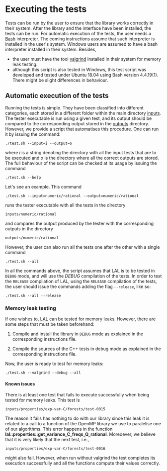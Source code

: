 # Executing the tests

Tests can be run by the user to ensure that the library works correctly in their system. After the library and the interface have been installed, the tests can be run. For automatic execution of the tests, the user needs a [Bash](https://www.gnu.org/software/bash/) interpreter. The coming instructions assume that such interpreter is installed in the user's system. Windows users are assumed to have a bash interpreter installed in their system. Besides,

- the user must have the tool [valgrind](http://valgrind.org/) installed in their system for memory leak testing.
- although this script is also tested in Windows, this test script was developed and tested under Ubuntu 18.04 using Bash version 4.4.19(1). There might be slight differences in behaviour.

## Automatic execution of the tests

Running the tests is simple. They have been classified into different categories, each stored in a different folder within the main directory [inputs](https://github.com/lluisalemanypuig/LAL-tests/blob/master/inputs). The tester executable is run using a given test, and its output should be compared to the corresponding output stored in the [outputs](https://github.com/lluisalemanypuig/LAL-tests/blob/master/outputs) directory. However, we provide a script that automatises this procedure. One can run it by issuing the command:

	./test.sh --input=i --output=o

where _i_ is a string denoting the directory with all the input tests that are to be executed and _o_ is the directory where all the correct outputs are stored. The full behaviour of the script can be checked at its usage by issuing the command

	./test.sh --help

Let's see an example. This command

	./test.sh --input=numeric/rational --output=numeric/rational

runs the tester executable with all the tests in the directory

	inputs/numeric/rational

and compares the output produced by the tester with the corresponding outputs in the directory

	outputs/numeric/rational

However, the user can also run all the tests one after the other with a single command

	./test.sh --all

In all the commands above, the script assumes that LAL is to be tested in ```DEBUG``` mode, and will use the _DEBUG_ compilation of the tests. In order to test the ```RELEASE``` compilation of LAL, using the ```RELEASE``` compilation of the tests, the user should issue the commands adding the flag ```--release```, like so:

	./test.sh --all --release

### Memory leak testing

If one wishes to, [LAL](https://github.com/lluisalemanypuig/linear-arrangement-library/) can be tested for memory leaks. However, there are some steps that must be taken beforehand:

1. Compile and install the library in ```DEBUG``` mode as explained in the corresponding instructions file.

2. Compile the sources of the C++ tests in debug mode as explained in the corresponding instructions file.

Now, the user is ready to test for memory leaks:

	./test.sh --valgrind --debug --all

#### Known issues

There is at least one test that fails to execute successfully when being tested for memory leaks. This test is

	inputs/properties/exp-var-C/forests/test-0015
	
The reason it fails has nothing to do with our library since this leak it is related to a call to a function of the OpenMP library we use to paralelise one of our algorithms. This error happens in the function **lal::properties::get_variance_C_freqs_Q_rational**. Moreoever, we believe that it is very likely that the next test, i.e.,

	inputs/properties/exp-var-C/forests/test-0016
	
might also fail. However, when run without valgrind the test completes its execution successfully and all the functions compute their values correctly.